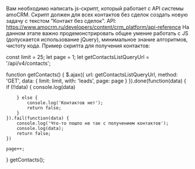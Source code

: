 Вам необходимо написать js-скрипт, который работает с API системы amoCRM. Скрипт должен для всех контактов без сделок создать новую задачу с текстом “Контакт без сделок”.
API: https://www.amocrm.ru/developers/content/crm_platform/api-reference
На данном этапе важно продемонстрировать общее умение работать с JS (допускается использование jQuery), минимальное знание алгоритмов, чистоту кода.
Пример скрипта для получения контактов:

const limit = 25;
let page = 1;
let getContactsListQueryUrl = '/api/v4/contacts';

function getContacts() {
    $.ajax({
        url: getContactsListQueryUrl,
        method: 'GET',
        data: {
            limit: limit,
            with: 'leads',
            page: page
        }
    }).done(function(data) {
        if (!!data) {
            console.log(data)

        } else {
            console.log('Контактов нет');
            return false;
        }
    }).fail(function(data) {
        console.log('Что-то пошло не так c получением контактов');
        console.log(data);
        return false;
    })

    page++;
}
getContacts();
